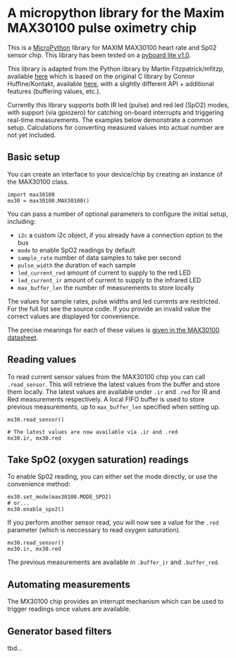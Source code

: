 # A micropython library for the Maxim MAX30100 pulse oximetry chip

This is a [MicroPython](http://micropython.org/) library for MAXIM MAX30100 heart rate and Sp02 sensor chip.
This library has been tested on a [pyboard lite v1.0](http://micropython.org/resources/pyblitev10ac-pinout.jpg).

This library is adapted from the Python library by Martin Fitzpatrick/mfitzp, available [here](https://github.com/mfitzp/max30100)
which is based on the original C library by Connor Huffine/Kontakt, available [here](https://github.com/kontakt/MAX30100),
with a slightly different API + additional features (buffering values, etc.).

Currently this library supports both IR led (pulse) and red led (SpO2) modes, with support (via gpiozero) for
catching on-board interrupts and triggering real-time measurements. The examples below demonstrate a common setup.
Calculations for converting measured values into actual number are not yet included.

## Basic setup

You can create an interface to your device/chip by creating an instance of the MAX30100 class.

    import max30100
    mx30 = max30100.MAX30100()

You can pass a number of optional parameters to configure the initial setup, including:

- `i2c` a custom i2c object, if you already have a connection option to the bus 
- `mode` to enable SpO2 readings by default
- `sample_rate` number of data samples to take per second
- `pulse_width` the duration of each sample
- `led_current_red` amount of current to supply to the red LED
- `led_current_ir` amount of current to supply to the infrared LED
- `max_buffer_len` the number of measurements to store locally

The values for sample rates, pulse widths and led currents are restricted. For the full list see the source code.
If you provide an invalid value the correct values are displayed for convenience.

The precise meanings for each of these values is [given in the MAX30100 datasheet](https://datasheets.maximintegrated.com/en/ds/MAX30100.pdf).

## Reading values

To read current sensor values from the MAX30100 chip you can call `.read_sensor`. This will retrieve the latest values
from the buffer and store them locally. The latest values are available under `.ir` and `.red` for IR and Red measurements
respectively. A local FIFO buffer is used to store previous measurements, up to `max_buffer_len` specified when setting up.

    mx30.read_sensor()

    # The latest values are now available via .ir and .red
    mx30.ir, mx30.red


## Take SpO2 (oxygen saturation) readings

To enable Sp02 reading, you can either set the mode directly, or use the convenience method:

    mx30.set_mode(max30100.MODE_SPO2)
    # or...
    ms30.enable_spo2()

If you perform another sensor read, you will now see a value for the `.red` parameter (which is neccessary to read
oxygen saturation).

    mx30.read_sensor()
    mx30.ir, mx30.red

The previous measurements are available in `.buffer_ir` and `.buffer_red`.

## Automating measurements 

The MX30100 chip provides an interrupt mechanism which can be used to trigger readings once values are available.

## Generator based filters

tbd... 




